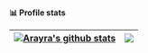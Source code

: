 **📊 Profile stats**

| <a href="https://github.com/arayra/github-readme-stats"><img align="center" src="https://github-readme-stats.vercel.app/api?username=arayra&show_icons=true&include_all_commits=true&hide_border=true" alt="Arayra's github stats" /></a> | <a href="https://github.com/arayra/github-readme-stats"><img align="center" src="https://github-readme-stats.vercel.app/api/top-langs/?username=arayra&layout=compact&hide_border=true" /></a> |
| ------------- | ------------- |
